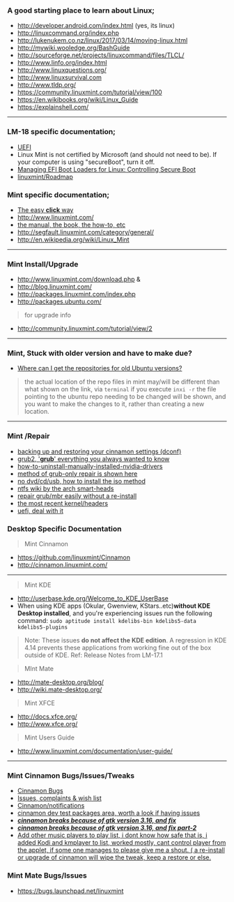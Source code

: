 
### A good starting place to learn about Linux;
* http://developer.android.com/index.html (yes, its linux)
* http://linuxcommand.org/index.php
* http://lukenukem.co.nz/linux/2017/03/14/moving-linux.html
* http://mywiki.wooledge.org/BashGuide
* http://sourceforge.net/projects/linuxcommand/files/TLCL/
* http://www.linfo.org/index.html
* http://www.linuxquestions.org/
* http://www.linuxsurvival.com
* http://www.tldp.org/
* https://community.linuxmint.com/tutorial/view/100
* https://en.wikibooks.org/wiki/Linux_Guide
* https://explainshell.com/

***
### LM-18 specific documentation;
* [UEFI](https://www.linuxmint.com/rel_sarah_cinnamon.php)
* Linux Mint is not certified by Microsoft (and should not need to be). If your computer is using "secureBoot", turn it off.
* [Managing EFI Boot Loaders for Linux:
Controlling Secure Boot](http://www.rodsbooks.com/efi-bootloaders/controlling-sb.html)
* [linuxmint/Roadmap](https://github.com/linuxmint/Roadmap) 

### Mint specific documentation;
* [The easy **click** way](https://www.google.com/search?q=mint+linux+manual)
* http://www.linuxmint.com/
* [the manual, the book, the how-to, etc](http://www.linuxmint.com/documentation.php)
* http://segfault.linuxmint.com/category/general/
* http://en.wikipedia.org/wiki/Linux_Mint

***

### Mint Install/Upgrade 
* http://www.linuxmint.com/download.php &
* http://blog.linuxmint.com/
* http://packages.linuxmint.com/index.php
* http://packages.ubuntu.com/
> for upgrade info 
* http://community.linuxmint.com/tutorial/view/2

***
### Mint, Stuck with older version and have to make due?
* [Where can I get the repositories for old Ubuntu versions?](http://superuser.com/questions/339537/where-can-i-get-the-repositories-for-old-ubuntu-versions)
> the actual location of the repo files in mint may/will be different than what shown on the link, via `terminal` if you execute `inxi -r` the file pointing to the ubuntu repo needing to be changed will be shown, and you want to make the changes to it, rather than creating a new location.

***

### Mint /Repair 
* [backing up and restoring your cinnamon settings (dconf)](https://github.com/linuxmint/Cinnamon/wiki/Backing-up-and-restoring-your-cinnamon-settings-(dconf))
* [grub2, '__grub__' everything you always wanted to know](https://help.ubuntu.com/community/Grub2)
* [how-to-uninstall-manually-installed-nvidia-drivers](http://askubuntu.com/questions/219942/how-to-uninstall-manually-installed-nvidia-drivers)
* [method of grub-only repair is shown here](http://community.linuxmint.com/tutorial/view/245)
* [no dvd/cd/usb, how to install the iso method]( http://askubuntu.com/questions/340156/install-ubuntu-from-iso-image-directly-from-hard-disk-of-a-system-running-linux)
* [ntfs wiki by the arch smart-heads](https://wiki.archlinux.org/index.php/NTFS-3G)
* [repair grub/mbr easily without a re-install](http://sourceforge.net/p/boot-repair/home/Home/)
* [the most recent kernel/headers](http://kernel.ubuntu.com/~kernel-ppa/mainline/)
* [uefi, deal with it](https://github.com/two-dogs/the-kennel/blob/master/uefi-issues.md)

### Desktop Specific Documentation
> Mint Cinnamon
* https://github.com/linuxmint/Cinnamon
* http://cinnamon.linuxmint.com/

***

> Mint KDE
* http://userbase.kde.org/Welcome_to_KDE_UserBase
* When using KDE apps (Okular, Gwenview, KStars..etc)**without KDE Desktop installed**, and you're experiencing issues  run the following command: `sudo aptitude install kdelibs-bin kdelibs5-data kdelibs5-plugins`

> Note: These issues **do not affect the KDE edition**. A regression in KDE 4.14 prevents these applications from working fine out of the box outside of KDE. Ref: Release Notes from LM-17.1

> MInt Mate
* http://mate-desktop.org/blog/
* http://wiki.mate-desktop.org/

> Mint XFCE
* http://docs.xfce.org/
* http://www.xfce.org/

> Mint Users Guide
* http://www.linuxmint.com/documentation/user-guide/

***

### Mint Cinnamon Bugs/Issues/Tweaks
* [Cinnamon Bugs](https://github.com/linuxmint/Cinnamon/labels/BUG)
* [Issues, complaints & wish list](https://github.com/linuxmint/Cinnamon/issues)
* [Cinnamon/notifications](https://github.com/linuxmint/Cinnamon/notifications)
* [cinnamon dev test packages area, worth a look if having issues](https://github.com/linuxmint/Cinnamon/issues/4072)
* [***cinnamon breaks because of gtk version 3.16, and fix***](https://github.com/linuxmint/Cinnamon/issues/3909#issuecomment-90305671)
* [***cinnamon breaks because of gtk version 3.16, and fix part-2***](https://bbs.archlinux.org/viewtopic.php?id=195857)
* [Add other music players to play list, i dont know how safe that is, i added Kodi and kmplayer to list, worked mostly, cant control player from the applet, if some one manages to please give me a shout. ( a re-install or upgrade of cinnamon will wipe the tweak, keep a restore or else.](http://all-tech-thoughts.blogspot.com/2014/09/how-to-add-gmusicbrowser-to-media-menu.html)

### Mint Mate Bugs/Issues
* https://bugs.launchpad.net/linuxmint

